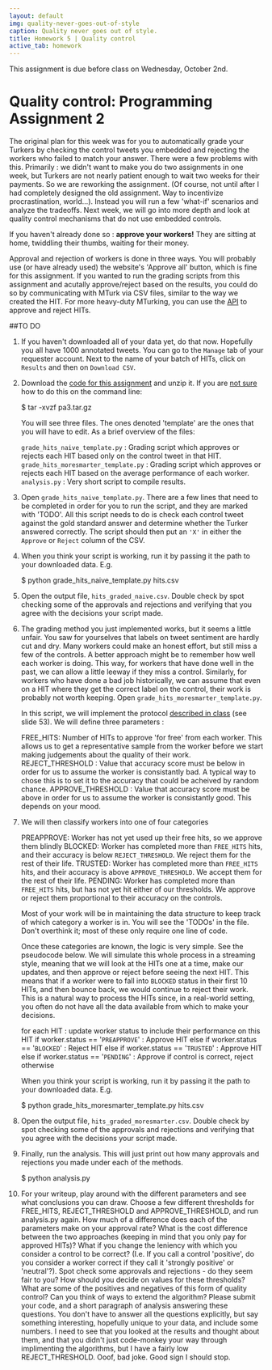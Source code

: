 ```yaml
---
layout: default
img: quality-never-goes-out-of-style
caption: Quality never goes out of style.
title: Homework 5 | Quality control
active_tab: homework
---
```



<div class="alert alert-info">
  This assignment is due before class on Wednesday, October 2nd.
</div>


Quality control<span class="text-muted">: Programming Assignment 2</span> 
=============================================================
The original plan for this week was for you to automatically grade your Turkers by checking the control tweets you embedded and rejecting the workers who failed to match your answer. There were a few problems with this. Primarily : we didn't want to make you do two assignments in one week, but Turkers are not nearly patient enough to wait two weeks for their payments. So we are reworking the assignment. (Of course, not until after I had completely designed the old assignment. Way to incentivize procrastination, world...). Instead you will run a few 'what-if' scenarios and analyze the tradeoffs. Next week, we will go into more depth and look at quality control mechanisms that do not use embedded controls. 

If you haven't already done so  : <b>approve your workers!</b> They are sitting at home, twiddling their thumbs, waiting for their money.

Approval and rejection of workers is done in three ways. You will probably use (or have already used) the website's 'Approve all' button, which is fine for this assignment. If you wanted to run the grading scripts from this assignment and acutally approve/reject based on the results, you could do so by communicating with MTurk via CSV files, similar to the way we created the HIT. For more heavy-duty MTurking, you can use the [API](http://docs.aws.amazon.com/AWSMechTurk/latest/AWSMturkAPI/ApiReference_ApproveAssignmentOperation.html) to approve and reject HITs. 

##TO DO

1. If you haven't downloaded all of your data yet, do that now. Hopefully you all have 1000 annotated tweets. You can go to the <code>Manage</code> tab of your requester account. Next to the name of your batch of HITs, click on <code>Results</code> and then on <code>Download CSV</code>.


2. Download the <a href=downloads/pa3.tar.gz>code for this assignment</a> and unzip it. If you are <a href="http://xkcd.com/1168/">not sure</a> how to do this on the command line:

    $ tar -xvzf pa3.tar.gz

    You will see three files. The ones denoted 'template' are the ones that you will have to edit. As a brief overview of the files:
	
    <code>grade&#95;hits&#95;naive&#95;template.py</code> : Grading script which approves or rejects each HIT based only on the control tweet in that HIT.
    <code>grade&#95;hits&#95;moresmarter&#95;template.py</code> : Grading script which approves or rejects each HIT based on the average performance of each worker. 
    <code>analysis.py</code> : Very short script to compile results.

3. Open <code>grade&#95;hits&#95;naive&#95;template.py</code>. There are a few lines that need to be completed in order for you to run the script, and they are marked with 'TODO'. All this script needs to do is check each control tweet against the gold standard answer and determine whether the Turker answered correctly. The script should then put an <code>'X'</code> in either the <code>Approve</code> or <code>Reject</code> column of the CSV. 


4. When you think your script is working, run it by passing it the path to your downloaded data. E.g.

    $ python grade&#95;hits&#95;naive&#95;template.py hits.csv

5. Open the output file, <code>hits&#95;graded&#95;naive.csv</code>. Double check by spot checking some of the approvals and rejections and verifying that you agree with the decisions your script made. 


6. The grading method you just implemented works, but it seems a little unfair. You saw for yourselves that labels on tweet sentiment are hardly cut and dry. Many workers could make an honest effort, but still miss a few of the controls. A better approach might be to remember how well each worker is doing. This way, for workers that have done well in the past, we can allow a little leeway if they miss a control. Similarly, for workers who have done a bad job historically, we can assume that even on a HIT where they get the correct label on the control, their work is probably not worth keeping. Open <code>grade&#95;hits&#95;moresmarter&#95;template.py</code>. 

    In this script, we will implement the protocol <a href="../slides/being-an-mturk-requester.pdf">described in class</a> (see slide 53). We will define three parameters : 

    FREE_HITS: Number of HITs to approve 'for free' from each worker. This allows us to get a representative sample from the worker before we start making judgements about the quality of their work.
    REJECT_THRESHOLD : Value that accuracy score must be below in order for us to assume the worker is consistantly bad. A typical way to chose this is to set it to the accuracy that could be acheived by random chance.
    APPROVE_THRESHOLD : Value that accuracy score must be above in order for us to assume the worker is consistantly good. This depends on your mood.

7. We will then classify workers into one of four categories

    PREAPPROVE: Worker has not yet used up their free hits, so we approve them blindly
    BLOCKED: Worker has completed more than <code>FREE_HITS</code> hits, and their accuracy is below <code>REJECT_THRESHOLD</code>. We reject them for the rest of their life.
    TRUSTED: Worker has completed more than <code>FREE_HITS</code> hits, and their accuracy is above <code>APPROVE_THRESHOLD</code>. We accept them for the rest of their life.
    PENDING: Worker has completed more than <code>FREE_HITS</code> hits, but has not yet hit either of our thresholds. We approve or reject them proportional to their accuracy on the controls.

    Most of your work will be in maintaining the data structure to keep track of which category a worker is in. You will see the 'TODOs' in the file. Don't overthink it; most of these only require one line of code. 

    Once these categories are known, the logic is very simple. See the pseudocode below. We will simulate this whole process in a streaming style, meaning that we will look at the HITs one at a time, make our updates, and then approve or reject before seeing the next HIT. This means that if a worker were to fall into <code>BLOCKED</code> status in their first 10 HITs, and then bounce back, we would continue to reject their work. This is a natural way to process the HITs since, in a real-world setting, you often do not have all the data available from which to make your decisions. 

    for each HIT : 
        update worker status to include their performance on this HIT
        if worker.status == '<code>PREAPPROVE</code>' : Approve HIT
        else if worker.status == '<code>BLOCKED</code>' : Reject HIT
        else if worker.status == '<code>TRUSTED</code>' : Approve HIT
        else if worker.status == '<code>PENDING</code>' : Approve if control is correct, reject otherwise

    When you think your script is working, run it by passing it the path to your downloaded data. E.g.

    $ python grade&#95;hits&#95;moresmarter&#95;template.py hits.csv</code> 

8. Open the output file, <code>hits&#95;graded&#95;moresmarter.csv</code>. Double check by spot checking some of the approvals and rejections and verifying that you agree with the decisions your script made. 


9. Finally, run the analysis. This will just print out how many approvals and rejections you made under each of the methods. 

    $ python analysis.py

10. For your writeup, play around with the different parameters and see what conclusions you can draw. Choose a few different thresholds for FREE_HITS, REJECT_THRESHOLD and APPROVE_THRESHOLD, and run analysis.py again. How much of a difference does each of the parameters make on your approval rate? What is the cost difference between the two approaches (keeping in mind that you only pay for approved HITs)? What if you change the leniency with which you consider a control to be correct? (I.e. If you call a control 'positive', do you consider a worker correct if they call it 'strongly positive' or 'neutral'?). Spot check some approvals and rejections - do they seem fair to you? How should you decide on values for these thresholds? What are some of the positives and negatives of this form of quality control? Can you think of ways to extend the algorithm? Please submit your code, and a short paragraph of analysis answering these questions. You don't have to answer all the questions explicitly, but say something interesting, hopefully unique to your data, and include some numbers. I need to see that you looked at the results and thought about them, and that you didn't just code-monkey your way through implimenting the algorithms, but I have a fairly low REJECT_THRESHOLD. Ooof, bad joke. Good sign I should stop.


 
